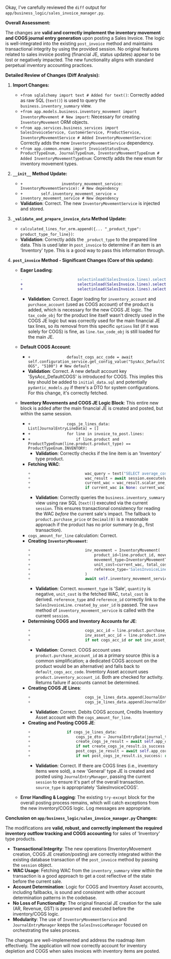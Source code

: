 Okay, I've carefully reviewed the `diff` output for `app/business_logic/sales_invoice_manager.py`.

**Overall Assessment:**

The changes are **valid and correctly implement the inventory movement and COGS journal entry generation** upon posting a Sales Invoice. The logic is well-integrated into the existing `post_invoice` method and maintains transactional integrity by using the provided session. No original features related to sales invoice posting (financial JE, status updates) appear to be lost or negatively impacted. The new functionality aligns with standard perpetual inventory accounting practices.

**Detailed Review of Changes (Diff Analysis):**

1.  **Import Changes:**
    *   `+from sqlalchemy import text # Added for text()`: Correctly added as raw SQL (`text()`) is used to query the `business.inventory_summary` view.
    *   `+from app.models.business.inventory_movement import InventoryMovement # New import`: Necessary for creating `InventoryMovement` ORM objects.
    *   `+from app.services.business_services import SalesInvoiceService, CustomerService, ProductService, InventoryMovementService # Added InventoryMovementService`: Correctly adds the new `InventoryMovementService` dependency.
    *   `+from app.common.enums import InvoiceStatusEnum, ProductTypeEnum, JournalTypeEnum, InventoryMovementTypeEnum # Added InventoryMovementTypeEnum`: Correctly adds the new enum for inventory movement types.

2.  **`__init__` Method Update:**
    *   `+                 inventory_movement_service: InventoryMovementService): # New dependency`
    *   `+        self.inventory_movement_service = inventory_movement_service # New dependency`
    *   **Validation**: Correct. The new `InventoryMovementService` is injected and stored.

3.  **`_validate_and_prepare_invoice_data` Method Update:**
    *   `calculated_lines_for_orm.append({... "_product_type": product_type_for_line})`:
    *   **Validation**: Correctly adds the `_product_type` to the prepared line data. This is used later in `post_invoice` to determine if an item is an 'Inventory' type. This is a good way to pass this information through.

4.  **`post_invoice` Method - Significant Changes (Core of this update):**
    *   **Eager Loading**:
        ```diff
        -                        selectinload(SalesInvoice.lines).selectinload(SalesInvoiceLine.product).selectinload(Product.tax_code_obj).selectinload(TaxCode.affects_account),
        +                        selectinload(SalesInvoice.lines).selectinload(SalesInvoiceLine.product).selectinload(Product.inventory_account), # For COGS inventory account
        +                        selectinload(SalesInvoice.lines).selectinload(SalesInvoiceLine.product).selectinload(Product.purchase_account), # For COGS expense account
        ```
        *   **Validation**: Correct. Eager loading for `inventory_account` and `purchase_account` (used as COGS account) of the product is added, which is necessary for the new COGS JE logic. The `tax_code_obj` for the product line itself wasn't directly used in the COGS JE logic but was correctly used for the main financial JE tax lines, so its removal from this specific `options` list (if it was solely for COGS) is fine, as `line.tax_code_obj` is still loaded for the main JE.

    *   **Default COGS Account**:
        *   `+                default_cogs_acc_code = await self.configuration_service.get_config_value("SysAcc_DefaultCOGS", "5100") # New default`
        *   **Validation**: Correct. A new default account key 'SysAcc_DefaultCOGS' is introduced for COGS. This implies this key should be added to `initial_data.sql` and potentially `pydantic_models.py` if there's a DTO for system configurations. For this change, it's correctly fetched.

    *   **Inventory Movements and COGS JE Logic Block**: This entire new block is added after the main financial JE is created and posted, but within the same session.
        *   `+                cogs_je_lines_data: List[JournalEntryLineData] = []`
        *   `+                for line in invoice_to_post.lines:`
        *   `+                    if line.product and ProductTypeEnum(line.product.product_type) == ProductTypeEnum.INVENTORY:`
            *   **Validation**: Correctly checks if the line item is an 'Inventory' type product.
        *   **Fetching WAC**:
            ```python
            +                        wac_query = text("SELECT average_cost FROM business.inventory_summary WHERE product_id = :pid")
            +                        wac_result = await session.execute(wac_query, {"pid": line.product_id})
            +                        current_wac = wac_result.scalar_one_or_none()
            +                        if current_wac is None: current_wac = line.product.purchase_price or Decimal(0) # Fallback
            ```
            *   **Validation**: Correctly queries the `business.inventory_summary` view using raw SQL (`text()`) executed via the current `session`. This ensures transactional consistency for reading the WAC *before* the current sale's impact. The fallback to `product.purchase_price` or `Decimal(0)` is a reasonable approach if the product has no prior summary (e.g., first transaction).
        *   `cogs_amount_for_line` calculation: Correct.
        *   **Creating `InventoryMovement`**:
            ```python
            +                        inv_movement = InventoryMovement(
            +                            product_id=line.product_id, movement_date=invoice_to_post.invoice_date,
            +                            movement_type=InventoryMovementTypeEnum.SALE.value, quantity=-line.quantity, # Negative for outflow
            +                            unit_cost=current_wac, total_cost=cogs_amount_for_line,
            +                            reference_type='SalesInvoiceLine', reference_id=line.id, created_by_user_id=user_id
            +                        )
            +                        await self.inventory_movement_service.save(inv_movement, session=session)
            ```
            *   **Validation**: Correct. `movement_type` is 'Sale', `quantity` is negative, `unit_cost` is the fetched WAC, `total_cost` is derived. `reference_type` and `reference_id` correctly link to the `SalesInvoiceLine`. `created_by_user_id` is passed. The `save` method of `inventory_movement_service` is called with the current `session`.
        *   **Determining COGS and Inventory Accounts for JE**:
            ```python
            +                        cogs_acc_id = line.product.purchase_account_id if line.product.purchase_account and line.product.purchase_account.is_active else (await self.account_service.get_by_code(default_cogs_acc_code)).id # type: ignore
            +                        inv_asset_acc_id = line.product.inventory_account_id if line.product.inventory_account and line.product.inventory_account.is_active else None
            +                        if not cogs_acc_id or not inv_asset_acc_id: return Result.failure(["COGS or Inventory Asset account setup issue for product."])
            ```
            *   **Validation**: Correct. COGS account uses `product.purchase_account_id` as a primary source (this is a common simplification; a dedicated COGS account on the product would be an alternative) and falls back to `default_cogs_acc_code`. Inventory Asset account uses `product.inventory_account_id`. Both are checked for activity. Returns failure if accounts cannot be determined.
        *   **Creating COGS JE Lines**:
            ```python
            +                        cogs_je_lines_data.append(JournalEntryLineData(account_id=cogs_acc_id, debit_amount=cogs_amount_for_line, credit_amount=Decimal(0), description=f"COGS: {line.description[:50]}"))
            +                        cogs_je_lines_data.append(JournalEntryLineData(account_id=inv_asset_acc_id, debit_amount=Decimal(0), credit_amount=cogs_amount_for_line, description=f"Inventory Sold: {line.description[:50]}"))
            ```
            *   **Validation**: Correct. Debits COGS account, Credits Inventory Asset account with the `cogs_amount_for_line`.
        *   **Creating and Posting COGS JE**:
            ```python
            +                if cogs_je_lines_data:
            +                    cogs_je_dto = JournalEntryData(journal_type=JournalTypeEnum.GENERAL.value, entry_date=invoice_to_post.invoice_date, description=f"COGS for SI {invoice_to_post.invoice_no}", source_type="SalesInvoiceCOGS", source_id=invoice_to_post.id, user_id=user_id, lines=cogs_je_lines_data)
            +                    create_cogs_je_result = await self.app_core.journal_entry_manager.create_journal_entry(cogs_je_dto, session=session)
            +                    if not create_cogs_je_result.is_success or not create_cogs_je_result.value: return Result.failure(["Failed to create COGS JE."] + create_cogs_je_result.errors)
            +                    post_cogs_je_result = await self.app_core.journal_entry_manager.post_journal_entry(create_cogs_je_result.value.id, user_id, session=session)
            +                    if not post_cogs_je_result.is_success: return Result.failure([f"COGS JE (ID: {create_cogs_je_result.value.id}) created but failed to post."] + post_cogs_je_result.errors)
            ```
            *   **Validation**: Correct. If there are COGS lines (i.e., inventory items were sold), a new 'General' type JE is created and posted using `JournalEntryManager`, passing the current `session` to ensure it's part of the overall transaction. `source_type` is appropriately 'SalesInvoiceCOGS'.

    *   **Error Handling & Logging**: The existing `try-except` block for the overall posting process remains, which will catch exceptions from the new inventory/COGS logic. Log messages are appropriate.

**Conclusion on `app/business_logic/sales_invoice_manager.py` Changes:**

The modifications are **valid, robust, and correctly implement the required inventory outflow tracking and COGS accounting** for sales of 'Inventory' type products.
*   **Transactional Integrity**: The new operations (InventoryMovement creation, COGS JE creation/posting) are correctly integrated within the existing database transaction of the `post_invoice` method by passing the `session` object.
*   **WAC Usage**: Fetching WAC from the `inventory_summary` view within the transaction is a good approach to get a cost reflective of the state before the current sale.
*   **Account Determination**: Logic for COGS and Inventory Asset accounts, including fallbacks, is sound and consistent with other account determination patterns in the codebase.
*   **No Loss of Functionality**: The original financial JE creation for the sale (AR, Revenue, GST) is preserved and executed before the inventory/COGS logic.
*   **Modularity**: The use of `InventoryMovementService` and `JournalEntryManager` keeps the `SalesInvoiceManager` focused on orchestrating the sales process.

The changes are well-implemented and address the roadmap item effectively. The application will now correctly account for inventory depletion and COGS when sales invoices with inventory items are posted.
